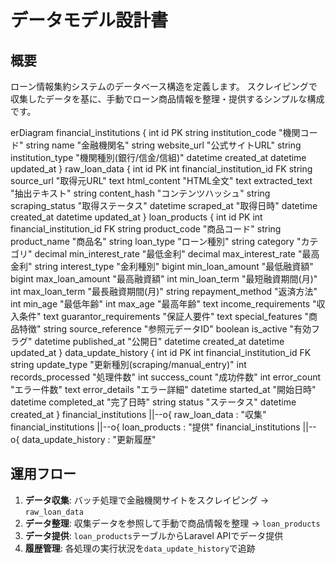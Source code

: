 # データモデル設計書

## 概要

ローン情報集約システムのデータベース構造を定義します。
スクレイピングで収集したデータを基に、手動でローン商品情報を整理・提供するシンプルな構成です。

erDiagram
    financial_institutions {
        int id PK
        string institution_code "機関コード"
        string name "金融機関名"
        string website_url "公式サイトURL"
        string institution_type "機関種別(銀行/信金/信組)"
        datetime created_at
        datetime updated_at
    }
    raw_loan_data {
        int id PK
        int financial_institution_id FK
        string source_url "取得元URL"
        text html_content "HTML全文"
        text extracted_text "抽出テキスト"
        string content_hash "コンテンツハッシュ"
        string scraping_status "取得ステータス"
        datetime scraped_at "取得日時"
        datetime created_at
        datetime updated_at
    }
    loan_products {
        int id PK
        int financial_institution_id FK
        string product_code "商品コード"
        string product_name "商品名"
        string loan_type "ローン種別"
        string category "カテゴリ"
        decimal min_interest_rate "最低金利"
        decimal max_interest_rate "最高金利"
        string interest_type "金利種別"
        bigint min_loan_amount "最低融資額"
        bigint max_loan_amount "最高融資額"
        int min_loan_term "最短融資期間(月)"
        int max_loan_term "最長融資期間(月)"
        string repayment_method "返済方法"
        int min_age "最低年齢"
        int max_age "最高年齢"
        text income_requirements "収入条件"
        text guarantor_requirements "保証人要件"
        text special_features "商品特徴"
        string source_reference "参照元データID"
        boolean is_active "有効フラグ"
        datetime published_at "公開日"
        datetime created_at
        datetime updated_at
    }
    data_update_history {
        int id PK
        int financial_institution_id FK
        string update_type "更新種別(scraping/manual_entry)"
        int records_processed "処理件数"
        int success_count "成功件数"
        int error_count "エラー件数"
        text error_details "エラー詳細"
        datetime started_at "開始日時"
        datetime completed_at "完了日時"
        string status "ステータス"
        datetime created_at
    }
    financial_institutions ||--o{ raw_loan_data : "収集"
    financial_institutions ||--o{ loan_products : "提供"
    financial_institutions ||--o{ data_update_history : "更新履歴"


## 運用フロー

1. **データ収集**: バッチ処理で金融機関サイトをスクレイピング → `raw_loan_data`
2. **データ整理**: 収集データを参照して手動で商品情報を整理 → `loan_products`
3. **データ提供**: `loan_products`テーブルからLaravel APIでデータ提供
4. **履歴管理**: 各処理の実行状況を`data_update_history`で追跡